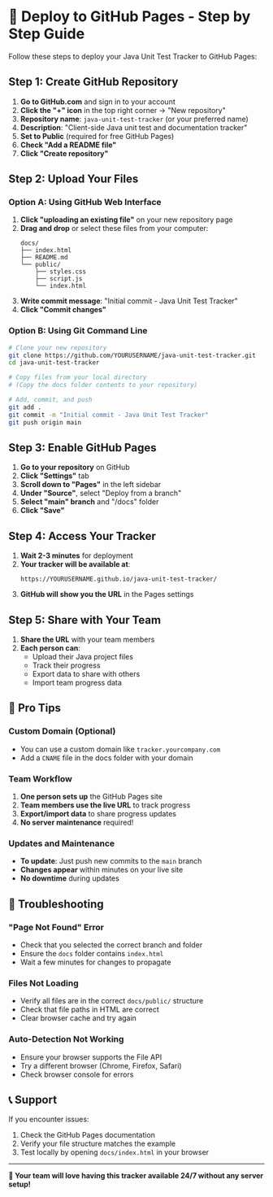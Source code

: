 # 🚀 Deploy to GitHub Pages - Step by Step Guide

Follow these steps to deploy your Java Unit Test Tracker to GitHub Pages:

## Step 1: Create GitHub Repository

1. **Go to GitHub.com** and sign in to your account
2. **Click the "+" icon** in the top right corner → "New repository"
3. **Repository name**: `java-unit-test-tracker` (or your preferred name)
4. **Description**: "Client-side Java unit test and documentation tracker"
5. **Set to Public** (required for free GitHub Pages)
6. **Check "Add a README file"**
7. **Click "Create repository"**

## Step 2: Upload Your Files

### Option A: Using GitHub Web Interface
1. **Click "uploading an existing file"** on your new repository page
2. **Drag and drop** or select these files from your computer:
   ```
   docs/
   ├── index.html
   ├── README.md
   └── public/
       ├── styles.css
       ├── script.js
       └── index.html
   ```
3. **Write commit message**: "Initial commit - Java Unit Test Tracker"
4. **Click "Commit changes"**

### Option B: Using Git Command Line
```bash
# Clone your new repository
git clone https://github.com/YOURUSERNAME/java-unit-test-tracker.git
cd java-unit-test-tracker

# Copy files from your local directory
# (Copy the docs folder contents to your repository)

# Add, commit, and push
git add .
git commit -m "Initial commit - Java Unit Test Tracker"
git push origin main
```

## Step 3: Enable GitHub Pages

1. **Go to your repository** on GitHub
2. **Click "Settings"** tab
3. **Scroll down to "Pages"** in the left sidebar
4. **Under "Source"**, select "Deploy from a branch"
5. **Select "main" branch** and "/docs" folder
6. **Click "Save"**

## Step 4: Access Your Tracker

1. **Wait 2-3 minutes** for deployment
2. **Your tracker will be available at**:
   ```
   https://YOURUSERNAME.github.io/java-unit-test-tracker/
   ```
3. **GitHub will show you the URL** in the Pages settings

## Step 5: Share with Your Team

1. **Share the URL** with your team members
2. **Each person can**:
   - Upload their Java project files
   - Track their progress
   - Export data to share with others
   - Import team progress data

## 🎯 Pro Tips

### Custom Domain (Optional)
- You can use a custom domain like `tracker.yourcompany.com`
- Add a `CNAME` file in the docs folder with your domain

### Team Workflow
1. **One person sets up** the GitHub Pages site
2. **Team members use the live URL** to track progress
3. **Export/import data** to share progress updates
4. **No server maintenance** required!

### Updates and Maintenance
- **To update**: Just push new commits to the `main` branch
- **Changes appear** within minutes on your live site
- **No downtime** during updates

## 🔧 Troubleshooting

### "Page Not Found" Error
- Check that you selected the correct branch and folder
- Ensure the `docs` folder contains `index.html`
- Wait a few minutes for changes to propagate

### Files Not Loading
- Verify all files are in the correct `docs/public/` structure
- Check that file paths in HTML are correct
- Clear browser cache and try again

### Auto-Detection Not Working
- Ensure your browser supports the File API
- Try a different browser (Chrome, Firefox, Safari)
- Check browser console for errors

## 📞 Support

If you encounter issues:
1. Check the GitHub Pages documentation
2. Verify your file structure matches the example
3. Test locally by opening `docs/index.html` in your browser

---

**🎉 Your team will love having this tracker available 24/7 without any server setup!**
